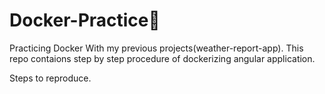 # Docker-Practice🐳
Practicing Docker With my previous projects(weather-report-app). This repo contaions step by step procedure of dockerizing angular application.

Steps to reproduce.
